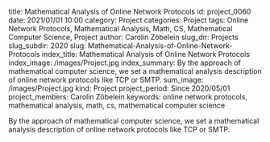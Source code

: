 title:      						Mathematical Analysis of Online Network Protocols
id:                 				project_0060
date:       						2021/01/01 10:00
category:		    				Project
categories:		    				Project
tags:       						Online Network Protocols, Mathematical Analysis, Math, CS, Mathematical Computer Science, Project
author:     						Carolin Zöbelein
slug_dir:           				Projects
slug_subdir:        				2020
slug:       						Mathematical-Analysis-of-Online-Network-Protocols
index_title:						Mathematical Analysis of Online Network Protocols
index_image:        				/images/Project.jpg
index_summary:                      By the approach of mathematical computer science, we set a mathematical analysis description of online network protocols like TCP or SMTP.
sum_image:							/images/Project.jpg
kind:               				Project
project_period:     				Since 2020/05/01
project_members:    				Carolin Zöbelein
keywords:           				online network protocols, mathematical analysis, math, cs, mathematical computer science

By the approach of mathematical computer science, we set a mathematical analysis description of online network protocols like TCP or SMTP.
